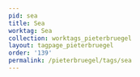 ```yaml
---
pid: sea
title: Sea
worktag: Sea
collection: worktags_pieterbruegel
layout: tagpage_pieterbruegel
order: '139'
permalink: /pieterbruegel/tags/sea
---
```

